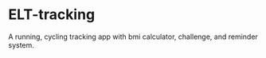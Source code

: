 # ELT-tracking
A running, cycling tracking app with bmi calculator, challenge, and reminder system.
